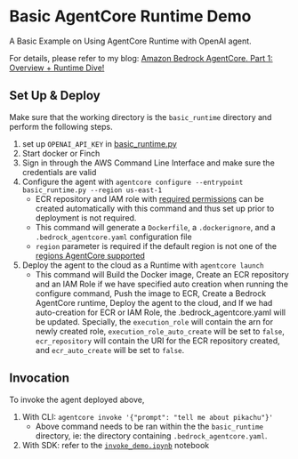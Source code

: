 # Basic AgentCore Runtime Demo

A Basic Example on Using AgentCore Runtime with OpenAI agent.

For details, please refer to my blog: [Amazon Bedrock AgentCore. Part 1: Overview + Runtime Dive!]()

## Set Up & Deploy
Make sure that the working directory is the `basic_runtime` directory and perform the following steps.

1. set up `OPENAI_API_KEY` in [basic_runtime.py](./basic_runtime.py)
2. Start docker or Finch
3. Sign in through the AWS Command Line Interface and make sure the credentials are valid
4. Configure the agent with `agentcore configure --entrypoint basic_runtime.py --region us-east-1`
    - ECR repository and IAM role with [required permissions](https://docs.aws.amazon.com/bedrock-agentcore/latest/devguide/runtime-permissions.html) can be created automatically with this command and thus set up prior to deployment is not required.
    - This command will generate a `Dockerfile`, a `.dockerignore`, and a `.bedrock_agentcore.yaml` configuration file
    - `region` parameter is required if the default region is not one of the [regions AgentCore supported](https://docs.aws.amazon.com/bedrock-agentcore/latest/devguide/agentcore-regions.html)
5. Deploy the agent to the cloud as a Runtime with `agentcore launch`
    - This command will Build the Docker image, Create an ECR repository and an IAM Role if we have specified auto creation when running the configure command, Push the image to ECR, Create a Bedrock AgentCore runtime, Deploy the agent to the cloud, and If we had auto-creation for ECR or IAM Role, the .bedrock_agentcore.yaml will be updated. Specially, the `execution_role` will contain the arn for newly created role, `execution_role_auto_create` will be set to `false`, `ecr_repository` will contain the URI for the ECR repository created, and `ecr_auto_create` will be set to `false`.


## Invocation
To invoke the agent deployed above,
1. With CLI: `agentcore invoke '{"prompt": "tell me about pikachu"}'`
    - Above command needs to be ran within the the `basic_runtime` directory, ie: the directory containing `.bedrock_agentcore.yaml`.
2. With SDK: refer to the [`invoke_demo.ipynb`](./invoke_demo.ipynb) notebook